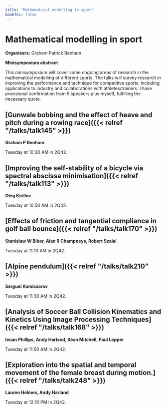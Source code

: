 ```yaml
---
title: "Mathematical modelling in sport"
bookToc: false
---
```


# Mathematical modelling in sport

**Organisers:** Graham Patrick Benham

**Minisymposium abstract**

This minisymposium will cover some ongoing areas of research in the mathematical modelling of different sports. The talks will survey research in improving the performance and technique for competitive sports, including applications to industry and collaborations with athletes/trainers. I have provisional confirmation from 5 speakers plus myself, fulfilling the necessary quota. 



## [Gunwale bobbing and the effect of heave and pitch during a rowing race]({{< relref "/talks/talk145" >}})

**Graham P Benham**

Tuesday at 10:30 AM in 2Q42.


## [Improving the self-stability of a bicycle via spectral abscissa minimisation]({{< relref "/talks/talk113" >}})

**Oleg Kirillov**

Tuesday at 10:50 AM in 2Q42.


## [Effects of friction and tangential compliance in golf ball bounce]({{< relref "/talks/talk170" >}})

**Stanislaw W Biber, Alan R Champneys, Robert Szalai**

Tuesday at 11:10 AM in 2Q42.


## [Alpine pendulum]({{< relref "/talks/talk210" >}})

**Serguei Komissarov**

Tuesday at 11:30 AM in 2Q42.


## [Analysis of Soccer Ball Collision Kinematics and Kinetics Using Image Processing Techniques]({{< relref "/talks/talk168" >}})

**Ieuan Phillips, Andy Harland, Séan Mitchell, Paul Lepper**

Tuesday at 11:50 AM in 2Q42.


## [Exploration into the spatial and temporal movement of the female breast during motion.]({{< relref "/talks/talk248" >}})

**Lauren Holmes, Andy Harland**

Tuesday at 12:10 PM in 2Q42.


